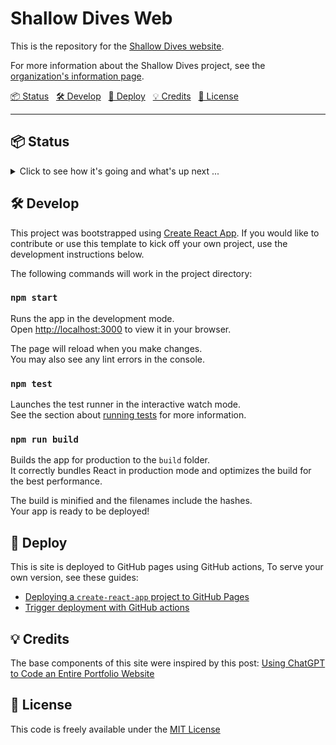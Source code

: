 # Shallow Dives Web

This is the repository for the [Shallow Dives website](https://www.shallowdives.org/).

For more information about the Shallow Dives project, see the [organization's information page](https://github.com/Shallow-Dives).

[📦 Status](#-status) &nbsp; [🛠️ Develop](#-develop) &nbsp; [🚢 Deploy](#-deploy) &nbsp; [💡 Credits](#-credits) &nbsp; [📖 License](#-license)

---

## 📦 Status
<details>
  <summary>Click to see how it's going and what's up next ...</summary>

**Base Site**
- [x] Initialize a framework and theme
- [x] Add the basic page structure (Navbar, Explainer, Library, Footer)
- [x] Lay out the site navigation and page styles

**Content Features**
- [x] Add ability to render Markdown and Jupyter content
- [x] Enable adding posts with json metadata and markdown content files
- [x] Fill initial content and deploy

**Up Next**
- [ ] Generate project icons
- [ ] Bug: Finish mobile menu and layout
- [ ] Projects timeline page and dive status tags

</details>


## 🛠️ Develop

This project was bootstrapped using [Create React App](https://create-react-app.dev/docs/getting-started/#npm). If 
you would like to contribute or use this template to kick off your own project, use the development instructions 
below.

The following commands will work in the project directory:

### `npm start`

Runs the app in the development mode.\
Open [http://localhost:3000](http://localhost:3000) to view it in your browser.

The page will reload when you make changes.\
You may also see any lint errors in the console.

### `npm test`

Launches the test runner in the interactive watch mode.\
See the section about [running tests](https://facebook.github.io/create-react-app/docs/running-tests) for more information.

### `npm run build`

Builds the app for production to the `build` folder.\
It correctly bundles React in production mode and optimizes the build for the best performance.

The build is minified and the filenames include the hashes.\
Your app is ready to be deployed!

## 🚢 Deploy

This is site is deployed to GitHub pages using GitHub actions,  To serve your own version, see these guides:

- [Deploying a `create-react-app` project to GitHub Pages](https://create-react-app.dev/docs/deployment/#github-pages)
- [Trigger deployment with GitHub actions](https://github.com/JamesIves/github-pages-deploy-action)

## 💡 Credits

The base components of this site were inspired by this post: [Using ChatGPT to Code an Entire Portfolio Website](https://hackernoon.com/using-chatgpt-to-code-an-entire-portfolio-website)

## 📖 License

This code is freely available under the [MIT License](LICENSE)
